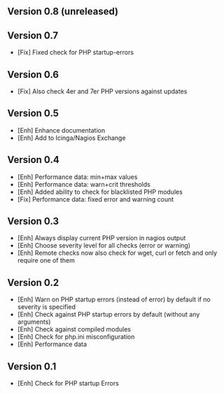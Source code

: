 Version 0.8 (unreleased)
-----------


Version 0.7
-----------
- [Fix]		Fixed check for PHP startup-errors


Version 0.6
-----------

- [Fix]		Also check 4er and 7er PHP versions against updates


Version 0.5
-----------

- [Enh]		Enhance documentation
- [Enh]		Add to Icinga/Nagios Exchange

Version 0.4
-----------

- [Enh]		Performance data: min+max values
- [Enh]		Performance data: warn+crit thresholds
- [Enh]		Added ability to check for blacklisted PHP modules
- [Fix]		Performance data: fixed error and warning count

Version 0.3
-----------

- [Enh]		Always display current PHP version in nagios output
- [Enh]		Choose severity level for all checks (error or warning)
- [Enh]		Remote checks now also check for wget, curl or fetch and only require one of them

Version 0.2
-----------

- [Enh]		Warn on PHP startup errors (instead of error) by default if no severity is specified
- [Enh]		Check against PHP startup errors by default (without any arguments)
- [Enh]		Check against compiled modules
- [Enh]		Check for php.ini misconfiguration
- [Enh]		Performance data

Version 0.1
-----------

- [Enh]		Check for PHP startup Errors
